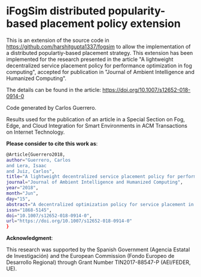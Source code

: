# iFogSim distributed popularity-based placement policy extension

This is an extension of the source code in https://github.com/harshitgupta1337/fogsim to allow the implementation of a distributed populartiy-based placement strategy. This extension has been implemented for the research presented in the article "A lightweight decentralized service placement policy for performance optimization in fog computing", accepted for publication in "Journal of Ambient Intelligence and Humanized Computing".

The details can be found in the article: https://doi.org/10.1007/s12652-018-0914-0

Code generated by Carlos Guerrero.

Results used for the publication of an article in a Special Section on Fog, Edge, and Cloud Integration for Smart Environments in ACM Transactions on Internet Technology.

**Please consider to cite this work as**:

```bash
@Article{Guerrero2018,
author="Guerrero, Carlos
and Lera, Isaac
and Juiz, Carlos",
title="A lightweight decentralized service placement policy for performance optimization in fog computing",
journal="Journal of Ambient Intelligence and Humanized Computing",
year="2018",
month="Jun",
day="15",
abstract="A decentralized optimization policy for service placement in fog computing is presented. The optimization is addressed to place most popular services as closer to the users as possible. The experimental validation is done in the iFogSim simulator and by comparing our algorithm with the simulator's built-in policy. The simulation is characterized by modeling a microservice-based application for different experiment sizes. Results showed that our decentralized algorithm places most popular services closer to users, improving network usage and service latency of the most requested applications, at the expense of a latency increment for the less requested services and a greater number of service migrations.",
issn="1868-5145",
doi="10.1007/s12652-018-0914-0",
url="https://doi.org/10.1007/s12652-018-0914-0"
}
```

**Acknowledgment**:

This research was supported by the Spanish Government (Agencia Estatal de Investigación) and the European Commission (Fondo Europeo de Desarrollo Regional) through Grant Number TIN2017-88547-P (AEI/FEDER, UE).
